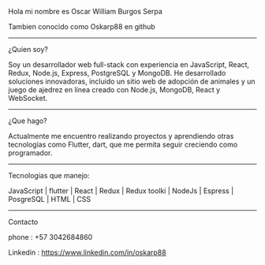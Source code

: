 Hola mi nombre es Oscar William Burgos Serpa

Tambien conocido como Oskarp88 en github
______________________________________________________________________________________________________
¿Quien soy?

Soy un desarrollador web full-stack con experiencia en JavaScript, React, Redux, Node.js, Express, PostgreSQL y 
MongoDB. He desarrollado soluciones innovadoras, incluido un sitio web de adopción de animales y un juego de 
ajedrez en línea creado con Node.js, MongoDB, React y WebSocket.

_______________________________________________________________________________________________________
¿Que hago?

Actualmente me encuentro realizando proyectos y aprendiendo otras tecnologías como Flutter, dart, 
que me permita seguir creciendo como programador.
________________________________________________________________________________________________________
Tecnologias que manejo:

JavaScript  | flutter | React | Redux | Redux toolki | NodeJs | Espress  | PosgreSQL | HTML | CSS
________________________________________________________________________________________________________
Contacto

phone : +57 3042684860

Linkedin : https://www.linkedin.com/in/oskarp88




